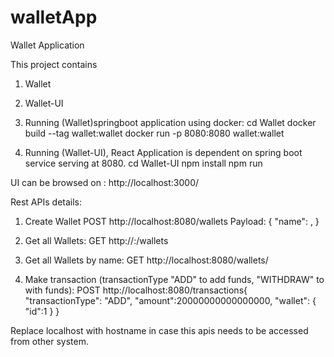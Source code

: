 # walletApp
Wallet Application

This project contains 
1. Wallet
2. Wallet-UI

1. Running (Wallet)springboot application using docker:
cd Wallet
docker build --tag wallet:wallet
docker run -p 8080:8080 wallet:wallet

2. Running (Wallet-UI), React Application is dependent on spring boot service serving at 8080.
cd Wallet-UI
npm install
npm run

UI can be browsed on : http://localhost:3000/


Rest APIs details:
1. Create Wallet
    POST http://localhost:8080/wallets
    Payload: 
    {
        "name": <Wallet-Name>,
    }

2. Get all Wallets:
    GET http://<hostname>:<port>/wallets
   
3. Get all Wallets by name:
    GET http://localhost:8080/wallets/<wallet-name>
      
4. Make transaction (transactionType "ADD" to add funds, "WITHDRAW" to with funds):
   POST http://localhost:8080/transactions{
    "transactionType": "ADD",
    "amount":20000000000000000,
    "wallet":
        {
        "id":1
        }
    }
    
Replace localhost with hostname in case this apis needs to be accessed from other system.
